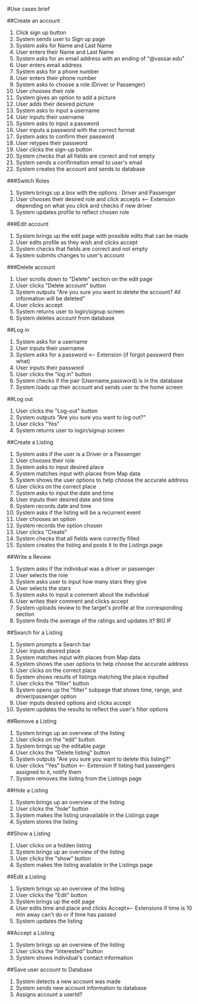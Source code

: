 #Use cases brief

##Create an account
1. Click sign up button
2. System sends user to Sign up page
3. System asks for Name and Last Name
4. User enters their Name and Last Name
5. System asks for an email address with an ending of "@vassar.edu"
6. User enters email address 
7. System asks for a phone number
8. User enters their phone number
9. System asks to choose a role (Driver or Passenger) 
10. User chooses their role
11. System gives an option to add a picture
12. User adds their desired picture
13. System asks to input a username
14. User inputs their username 
15. System asks to input a password
16. User inputs a password with the correct format
17. System asks to confirm their password
18. User retypes their password
19. User clicks the sign-up button
20. System checks that all fields are correct and not empty
21. System sends a confirmation email to user's email
22. System creates the account and sends to database

###Switch Roles
1. System brings up a box with the options : Driver and Passenger
2. User chooses their desired role and click accepts <-- Extension depending on what you click and checks if new driver
3. System updates profile to reflect chosen role

###Edit account
1. System brings up the edit page with possible edits that can be made
2. User edits profile as they wish and clicks accept
3. System checks that fields are correct and not empty
4. System submits changes to user's account

###Delete account
1. User scrolls down to "Delete" section on the edit page
2. User clicks "Delete account" button
3. System outputs "Are you sure you want to delete the account? All information will be deleted"
4. User clicks accept
5. System returns user to login/signup screen
6. System deletes account from database

##Log in
1. System asks for a username
2. User inputs their username
3. System asks for a password <-- Extension (if forgot password then what)
4. User inputs their password
5. User clicks the "log in" button
6. System checks if the pair (Username,password) is in the database
7. System loads up their account and sends user to the home screen

##Log out
1. User clicks the "Log-out" button
2. System outputs "Are you sure you want to log out?"
3. User clicks "Yes"
4. System returns user to login/signup screen

##Create a Listing
1. System asks if the user is a Driver or a Passenger
2. User chooses their role
3. System asks to input desired place
4. System matches input with places from Map data
5. System shows the user options to help choose the accurate address
6. User clicks on the correct place
7. System asks to input the date and time
8. User inputs their desired date and time 
9. System records date and time
10. System asks if the listing will be a recurrent event
11. User chooses an option
12. System records the option chosen
13. User clicks "Create"
14. System checks that all fields were correctly filled
15. System creates the listing and posts it to the Listings page

##Write a Review
1. System asks if the individual was a driver or passenger
2. User selects the role
3. System asks user to input how many stars they give
4. User selects the stars
5. System asks to input a comment about the individual
6. User writes their comment and clicks accept
7. System uploads review to the target's profile at the corresponding section
8. System finds the average of the ratings and updates it? BIG IF

##Search for a Listing 
1. System prompts a Search bar 
2. User inputs desired place 
3. System matches input with places from Map data 
4. System shows the user options to help choose the accurate address
5. User clicks on the correct place
6. System shows results of listings matching the place inputted
7. User clicks the "filter" button
8. System opens up the "filter" subpage that shows time, range, and driver/passenger option
9. User inputs desired options and clicks accept
10. System updates the results to reflect the user's filter options

##Remove a Listing
1. System brings up an overview of the listing 
2. User clicks on the "edit" button
3. System brings up the editable page
4. User clicks the "Delete listing" button
5. System outputs "Are you sure you want to delete this listing?"
6. User clicks "Yes" button <-- Extension If listing had passengers assigned to it, notify them
7. System removes the listing from the Listings page

##Hide a Listing
1. System brings up an overview of the listing
2. User clicks the "hide" button
3. System makes the listing unavailable in the Listings page
4. System stores the listing

##Show a Listing
1. User clicks on a hidden listing
2. System brings up an overview of the listing
3. User clicks the "show" button
4. System makes the listing available in the Listings page

##Edit a Listing
1. System brings up an overview of the listing 
2. User clicks the "Edit" button
3. System brings up the edit page
4. User edits time and place and clicks Accept<-- Extensions if time is 10 min away can't do or if time has passed
5. System updates the listing

##Accept a Listing
1. System brings up an overview of the listing
2. User clicks the "Interested" button
3. System shows individual's contact information

##Save user account to Database
1. System detects a new account was made
2. System sends new account information to database
3. Assigns account a userId?